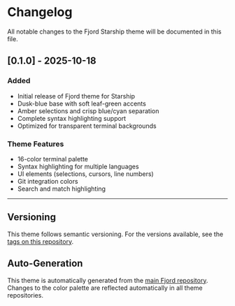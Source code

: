 # Changelog

All notable changes to the Fjord Starship theme will be documented in this file.

## [0.1.0] - 2025-10-18

### Added

- Initial release of Fjord theme for Starship
- Dusk-blue base with soft leaf-green accents
- Amber selections and crisp blue/cyan separation
- Complete syntax highlighting support
- Optimized for transparent terminal backgrounds

### Theme Features

- 16-color terminal palette
- Syntax highlighting for multiple languages
- UI elements (selections, cursors, line numbers)
- Git integration colors
- Search and match highlighting

---

## Versioning

This theme follows semantic versioning. For the versions available, see the [tags on this repository](https://github.com/jshuntley/fjord-helix/tags).

## Auto-Generation

This theme is automatically generated from the [main Fjord repository](https://github.com/jshuntley/fjord). Changes to the color palette are reflected automatically in all theme repositories.
